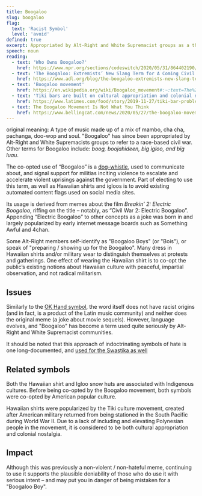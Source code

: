 ```yaml
---
title: Boogaloo
slug: boogaloo
flag:
  text: 'Racist Symbol'
  level: 'avoid'
defined: true
excerpt: Appropriated by Alt-Right and White Supremacist groups as a thinly veiled code for a race-based or civil war, boogaloo was originally both a dance and musical genre.
speech: noun
reading:
  - text: 'Who Owns Boogaloo?'
    href: https://www.npr.org/sections/codeswitch/2020/05/31/864402190/who-owns-boogaloo
  - text: 'The Boogaloo: Extremists’ New Slang Term for A Coming Civil War'
    href: https://www.adl.org/blog/the-boogaloo-extremists-new-slang-term-for-a-coming-civil-war
  - text: 'Boogaloo movement'
    href: https://en.wikipedia.org/wiki/Boogaloo_movement#:~:text=The%20Boogaloo%20movement%2C%20members%20of,they%20call%20the%20%22boogaloo%22.
  - text: 'Tiki bars are built on cultural appropriation and colonial nostalgia. Where’s the reckoning?'
    href: https://www.latimes.com/food/story/2019-11-27/tiki-bar-problems
  - text: The Boogaloo Movement Is Not What You Think
    href: https://www.bellingcat.com/news/2020/05/27/the-boogaloo-movement-is-not-what-you-think/
---
```



original meaning: A type of music made up of a mix of mambo, cha cha, pachanga, doo-wop and soul. "Boogaloo" has since been appropriated by Alt-Right and White Supremacists groups to refer to a race-based civil war. Other terms for Boogaloo include: _boog, boojahideen, big igloo, and big luau_.

The co-opted use of “Boogaloo” is a [dog-whistle](https://en.m.wikipedia.org/wiki/Dog-whistle_politics), used to communicate about, and signal support for militias inciting violence to escalate and accelerate violent uprisings against the government. Part of electing to use this term, as well as Hawaiian shirts and igloos is to avoid existing automated content flags used on social media sites.

Its usage is derived from memes about the film _Breakin’ 2: Electric Boogaloo_, riffing on the title – notably, as “Civil War 2: Electric Boogaloo”. Appending “Electric Boogaloo” to other concepts as a joke was born in and largely popularized by early internet message boards such as Something Awful and 4chan.

Some Alt-Right members self-identify as "Boogaloo Boys" (or "Bois"), or speak of "preparing / showing up for the Boogaloo". Many dress in Hawaiian shirts and/or military wear to distinguish themselves at protests and gatherings. One effect of wearing the Hawaiian shirt is to co-opt the public’s existing notions about Hawaiian culture with peaceful, impartial observation, and not radical militarism.

## Issues

Similarly to the [OK Hand symbol](/definitions/ok-hand.md), the word itself does not have racist origins (and in fact, is a product of the Latin music community) and neither does the original meme (a joke about movie sequels). However, language evolves, and "Boogaloo" has become a term used quite seriously by Alt-Right and White Supremacist communities.

It should be noted that this approach of indoctrinating symbols of hate is one long-documented, and [used for the Swastika as well](https://theconversation.com/how-nazis-twisted-the-swastika-into-a-symbol-of-hate-83020)

## Related symbols

Both the Hawaiian shirt and Igloo snow huts are associated with Indigenous cultures. Before being co-opted by the Boogaloo movement, both symbols were co-opted by American popular culture.

Hawaiian shirts were popularized by the Tiki culture movement, created after American military returned from being stationed in the South Pacific during World War II. Due to a lack of including and elevating Polynesian people in the movement, it is considered to be both cultural appropriation and colonial nostalgia.

## Impact

Although this was previously a non-violent / non-hateful meme, continuing to use it supports the plausible deniability of those who do use it with serious intent – and may put you in danger of being mistaken for a "Boogaloo Boy".
